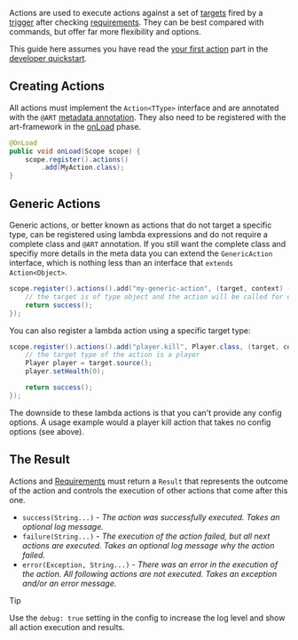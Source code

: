 Actions are used to execute actions against a set of [targets](targets.md) fired by a [trigger](trigger.md) after checking [requirements](requirements.md). They can be best compared with commands, but offer far more flexibility and options.

This guide here assumes you have read the [your first action](README.md#your-first-action) part in the [developer quickstart](README.md).

## Creating Actions

All actions must implement the `Action<TType>` interface and are annotated with the `@ART` [metadata annotation](annotations.md). They also need to be registered with the art-framework in the [onLoad](modules.md#onload) phase.

```java
@OnLoad
public void onLoad(Scope scope) {
    scope.register().actions()
        .add(MyAction.class);
}
```

## Generic Actions

Generic actions, or better known as actions that do not target a specific type, can be registered using lambda expressions and do not require a complete class and `@ART` annotation. If you still want the complete class and specifiy more details in the meta data you can extend the `GenericAction` interface, which is nothing less than an interface that `extends Action<Object>`.

```java
scope.register().actions().add("my-generic-action", (target, context) -> {
    // the target is of type object and the action will be called for every target type
    return success();
});
```

You can also register a lambda action using a specific target type:

```java
scope.register().actions().add("player.kill", Player.class, (target, context) -> {
    // the target type of the action is a player
    Player player = target.source();
    player.setHealth(0);

    return success();
});
```

The downside to these lambda actions is that you can't provide any config options. A usage example would a player kill action that takes no config options (see above).

## The Result

Actions and [Requirements](requirements.md) must return a `Result` that represents the outcome of the action and controls the execution of other actions that come after this one.

* `success(String...)` - *The action was successfully executed. Takes an optional log message.*
* `failure(String...)` - *The execution of the action failed, but all next actions are executed. Takes an optional log message why the action failed.*
* `error(Exception, String...)` - *There was an error in the execution of the action. All following actions are not executed. Takes an exception and/or an error message.*

> [!TIP]
> Use the `debug: true` setting in the config to increase the log level and show all action execution and results.
